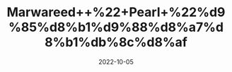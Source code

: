 ---
title: 'Marwareed++%22+Pearl+%22%d9%85%d8%b1%d9%88%d8%a7%d8%b1%db%8c%d8%af'
date: '2022-10-05' 
metatag: '' 
inventory: '0' 
draft: false 
# meta description 
shortDescripton: 'It%ef%bf%bdstrengthens+the+functioning+of+heart+muscles%2c+gives+relief+from+cardiac+palpitation+and+tachycardia.'
description: 'stone'
longdescription: ''
featured: True
# product Price
price: '1400.0'
# Product Short Description
shortDescription: 'It%ef%bf%bdstrengthens+the+functioning+of+heart+muscles%2c+gives+relief+from+cardiac+palpitation+and+tachycardia.'
productID: '6F144A56-5524-ED11-9968-005056B3A416'
type: 'products'
category: 'stone' 
thumnailproduct: 'https://eraconnect.blob.core.windows.net/product-images/aminsaddiquidawakhana/6F144A56-5524-ED11-9968-005056B3A416.webp' 
images:
  - image: 'https://eraconnect.blob.core.windows.net/product-images/aminsaddiquidawakhana/6F144A56-5524-ED11-9968-005056B3A416.webp'  
Variants:
---